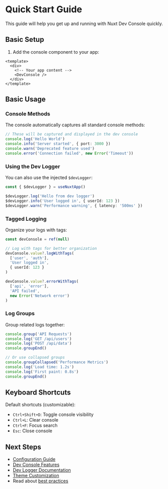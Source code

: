 # Quick Start Guide

This guide will help you get up and running with Nuxt Dev Console quickly.

## Basic Setup

1. Add the console component to your app:

```vue
<template>
  <div>
    <!-- Your app content -->
    <DevConsole />
  </div>
</template>
```

## Basic Usage

### Console Methods

The console automatically captures all standard console methods:

```ts
// These will be captured and displayed in the dev console
console.log('Hello World')
console.info('Server started', { port: 3000 })
console.warn('Deprecated feature used')
console.error('Connection failed', new Error('Timeout'))
```

### Using the Dev Logger

You can also use the injected `$devLogger`:

```ts
const { $devLogger } = useNuxtApp()

$devLogger.log('Hello from dev logger')
$devLogger.info('User logged in', { userId: 123 })
$devLogger.warn('Performance warning', { latency: '500ms' })
```

### Tagged Logging

Organize your logs with tags:

```ts
const devConsole = ref(null)

// Log with tags for better organization
devConsole.value?.logWithTags(
  ['user', 'auth'], 
  'User logged in', 
  { userId: 123 }
)

devConsole.value?.errorWithTags(
  ['api', 'error'], 
  'API failed', 
  new Error('Network error')
)
```

### Log Groups

Group related logs together:

```ts
console.group('API Requests')
console.log('GET /api/users')
console.log('POST /api/data')
console.groupEnd()

// Or use collapsed groups
console.groupCollapsed('Performance Metrics')
console.log('Load time: 1.2s')
console.log('First paint: 0.8s')
console.groupEnd()
```

## Keyboard Shortcuts

Default shortcuts (customizable):
- `Ctrl+Shift+D`: Toggle console visibility
- `Ctrl+L`: Clear console
- `Ctrl+F`: Focus search
- `Esc`: Close console

## Next Steps

- [Configuration Guide](/features/configuration)
- [Dev Console Features](/features/dev-console)
- [Dev Logger Documentation](/features/dev-logger)
- [Theme Customization](/advanced/theme-customization)
- Read about [best practices](/advanced/best-practices) 